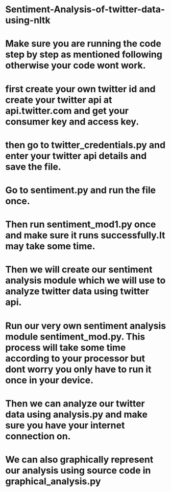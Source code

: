 # Sentiment-Analysis-of-twitter-data-using-nltk

# Make sure you are running the code step by step as mentioned following otherwise your code wont work.

 # first create your own twitter id and create your twitter api at api.twitter.com and get your consumer key and access key.
 
 # then go to twitter_credentials.py and enter your twitter api details and save the file.
 
 # Go to sentiment.py and run the file once.
 
 # Then run sentiment_mod1.py once and make sure it runs successfully.It may take some time.
 
 # Then we will create our sentiment analysis module which we will use to analyze twitter data using twitter api.
 
 # Run our very own sentiment analysis module sentiment_mod.py. This process will take some time according to your processor but dont worry you only have to run it once in your device.
 
 # Then we can analyze our twitter data using analysis.py and make sure you have your internet connection on.
 
 # We can also graphically represent our analysis using source code in graphical_analysis.py
 
 
 
